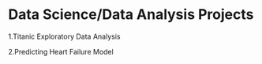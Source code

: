 
# Data Science/Data Analysis Projects 
1.Titanic Exploratory Data Analysis

2.Predicting Heart Failure Model

